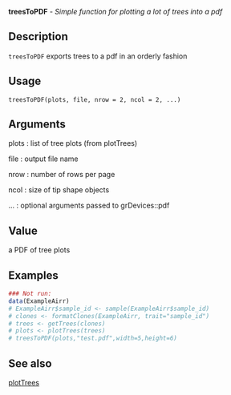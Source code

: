 **treesToPDF** - *Simple function for plotting a lot of trees into a pdf*

Description
--------------------

`treesToPDF` exports trees to a pdf in an orderly fashion


Usage
--------------------
```
treesToPDF(plots, file, nrow = 2, ncol = 2, ...)
```

Arguments
-------------------

plots
:   list of tree plots (from plotTrees)

file
:   output file name

nrow
:   number of rows per page

ncol
:   size of tip shape objects

...
:   optional arguments passed to grDevices::pdf




Value
-------------------

a PDF of tree plots



Examples
-------------------

```R
### Not run:
data(ExampleAirr)
# ExampleAirr$sample_id <- sample(ExampleAirr$sample_id)
# clones <- formatClones(ExampleAirr, trait="sample_id")
# trees <- getTrees(clones)
# plots <- plotTrees(trees)
# treesToPDF(plots,"test.pdf",width=5,height=6)
```



See also
-------------------

[plotTrees](plotTrees.md)






